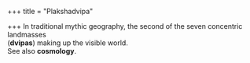 +++
title = "Plakshadvipa"

+++
In traditional mythic geography, the second of the seven concentric landmasses  
(**dvipas**) making up the visible world.  
See also **cosmology**.